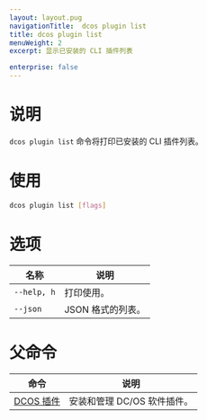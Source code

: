 ```yaml
---
layout: layout.pug
navigationTitle:  dcos plugin list
title: dcos plugin list
menuWeight: 2
excerpt: 显示已安装的 CLI 插件列表

enterprise: false
---
```



# 说明

`dcos plugin list` 命令将打印已安装的 CLI 插件列表。

# 使用

```bash
dcos plugin list [flags]
```

# 选项

| 名称 | 说明 |
|---------|------------|
|  `--help, h` | 打印使用。|
| `--json` | JSON 格式的列表。|

# 父命令

| 命令 | 说明 |
|---------|-------------|
| [DCOS 插件](/cn/1.12/cli/command-reference/dcos-plugin/) | 安装和管理 DC/OS 软件插件。 |
